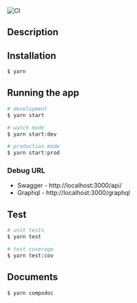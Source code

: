 
![CI](https://github.com/yasu-s/nestjs-sample/workflows/CI/badge.svg?branch=master)

## Description


## Installation

```bash
$ yarn
```

## Running the app

```bash
# development
$ yarn start

# watch mode
$ yarn start:dev

# production mode
$ yarn start:prod
```

### Debug URL

- Swagger - http://localhost:3000/api/
- Graphql - http://localhost:3000/graphql

## Test

```bash
# unit tests
$ yarn test

# test coverage
$ yarn test:cov
```

## Documents

```bash
$ yarn compodoc
```
